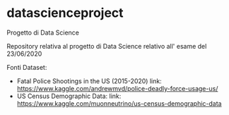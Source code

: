 # datascienceproject
Progetto di Data Science

Repository relativa al progetto di Data Science relativo all' esame del 23/06/2020

Fonti Dataset:
 - Fatal Police Shootings in the US (2015-2020)
   link: https://www.kaggle.com/andrewmvd/police-deadly-force-usage-us/
 - US Census Demographic Data:
   link: https://www.kaggle.com/muonneutrino/us-census-demographic-data
   
